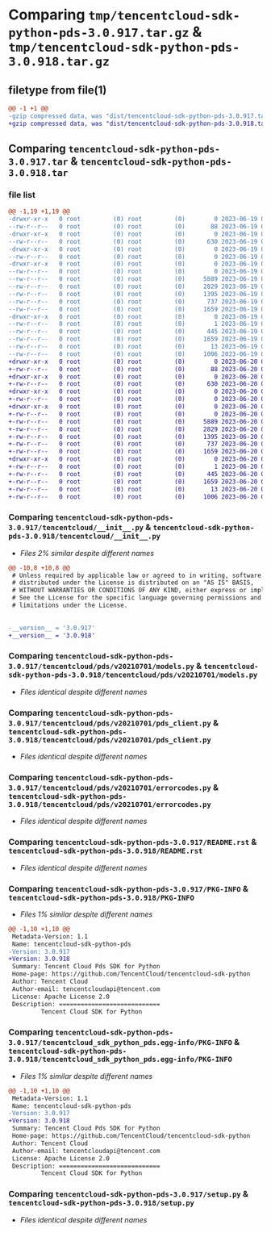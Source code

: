 # Comparing `tmp/tencentcloud-sdk-python-pds-3.0.917.tar.gz` & `tmp/tencentcloud-sdk-python-pds-3.0.918.tar.gz`

## filetype from file(1)

```diff
@@ -1 +1 @@
-gzip compressed data, was "dist/tencentcloud-sdk-python-pds-3.0.917.tar", last modified: Mon Jun 19 00:30:37 2023, max compression
+gzip compressed data, was "dist/tencentcloud-sdk-python-pds-3.0.918.tar", last modified: Tue Jun 20 02:45:47 2023, max compression
```

## Comparing `tencentcloud-sdk-python-pds-3.0.917.tar` & `tencentcloud-sdk-python-pds-3.0.918.tar`

### file list

```diff
@@ -1,19 +1,19 @@
-drwxr-xr-x   0 root         (0) root         (0)        0 2023-06-19 00:30:37.000000 tencentcloud-sdk-python-pds-3.0.917/
--rw-r--r--   0 root         (0) root         (0)       88 2023-06-19 00:30:37.000000 tencentcloud-sdk-python-pds-3.0.917/setup.cfg
-drwxr-xr-x   0 root         (0) root         (0)        0 2023-06-19 00:30:37.000000 tencentcloud-sdk-python-pds-3.0.917/tencentcloud/
--rw-r--r--   0 root         (0) root         (0)      630 2023-06-19 00:30:37.000000 tencentcloud-sdk-python-pds-3.0.917/tencentcloud/__init__.py
-drwxr-xr-x   0 root         (0) root         (0)        0 2023-06-19 00:30:37.000000 tencentcloud-sdk-python-pds-3.0.917/tencentcloud/pds/
--rw-r--r--   0 root         (0) root         (0)        0 2023-06-19 00:30:37.000000 tencentcloud-sdk-python-pds-3.0.917/tencentcloud/pds/__init__.py
-drwxr-xr-x   0 root         (0) root         (0)        0 2023-06-19 00:30:37.000000 tencentcloud-sdk-python-pds-3.0.917/tencentcloud/pds/v20210701/
--rw-r--r--   0 root         (0) root         (0)        0 2023-06-19 00:30:37.000000 tencentcloud-sdk-python-pds-3.0.917/tencentcloud/pds/v20210701/__init__.py
--rw-r--r--   0 root         (0) root         (0)     5889 2023-06-19 00:30:37.000000 tencentcloud-sdk-python-pds-3.0.917/tencentcloud/pds/v20210701/models.py
--rw-r--r--   0 root         (0) root         (0)     2829 2023-06-19 00:30:37.000000 tencentcloud-sdk-python-pds-3.0.917/tencentcloud/pds/v20210701/pds_client.py
--rw-r--r--   0 root         (0) root         (0)     1395 2023-06-19 00:30:37.000000 tencentcloud-sdk-python-pds-3.0.917/tencentcloud/pds/v20210701/errorcodes.py
--rw-r--r--   0 root         (0) root         (0)      737 2023-06-19 00:30:37.000000 tencentcloud-sdk-python-pds-3.0.917/README.rst
--rw-r--r--   0 root         (0) root         (0)     1659 2023-06-19 00:30:37.000000 tencentcloud-sdk-python-pds-3.0.917/PKG-INFO
-drwxr-xr-x   0 root         (0) root         (0)        0 2023-06-19 00:30:37.000000 tencentcloud-sdk-python-pds-3.0.917/tencentcloud_sdk_python_pds.egg-info/
--rw-r--r--   0 root         (0) root         (0)        1 2023-06-19 00:30:37.000000 tencentcloud-sdk-python-pds-3.0.917/tencentcloud_sdk_python_pds.egg-info/dependency_links.txt
--rw-r--r--   0 root         (0) root         (0)      445 2023-06-19 00:30:37.000000 tencentcloud-sdk-python-pds-3.0.917/tencentcloud_sdk_python_pds.egg-info/SOURCES.txt
--rw-r--r--   0 root         (0) root         (0)     1659 2023-06-19 00:30:37.000000 tencentcloud-sdk-python-pds-3.0.917/tencentcloud_sdk_python_pds.egg-info/PKG-INFO
--rw-r--r--   0 root         (0) root         (0)       13 2023-06-19 00:30:37.000000 tencentcloud-sdk-python-pds-3.0.917/tencentcloud_sdk_python_pds.egg-info/top_level.txt
--rw-r--r--   0 root         (0) root         (0)     1006 2023-06-19 00:30:37.000000 tencentcloud-sdk-python-pds-3.0.917/setup.py
+drwxr-xr-x   0 root         (0) root         (0)        0 2023-06-20 02:45:47.000000 tencentcloud-sdk-python-pds-3.0.918/
+-rw-r--r--   0 root         (0) root         (0)       88 2023-06-20 02:45:47.000000 tencentcloud-sdk-python-pds-3.0.918/setup.cfg
+drwxr-xr-x   0 root         (0) root         (0)        0 2023-06-20 02:45:47.000000 tencentcloud-sdk-python-pds-3.0.918/tencentcloud/
+-rw-r--r--   0 root         (0) root         (0)      630 2023-06-20 02:45:47.000000 tencentcloud-sdk-python-pds-3.0.918/tencentcloud/__init__.py
+drwxr-xr-x   0 root         (0) root         (0)        0 2023-06-20 02:45:47.000000 tencentcloud-sdk-python-pds-3.0.918/tencentcloud/pds/
+-rw-r--r--   0 root         (0) root         (0)        0 2023-06-20 02:45:47.000000 tencentcloud-sdk-python-pds-3.0.918/tencentcloud/pds/__init__.py
+drwxr-xr-x   0 root         (0) root         (0)        0 2023-06-20 02:45:47.000000 tencentcloud-sdk-python-pds-3.0.918/tencentcloud/pds/v20210701/
+-rw-r--r--   0 root         (0) root         (0)        0 2023-06-20 02:45:47.000000 tencentcloud-sdk-python-pds-3.0.918/tencentcloud/pds/v20210701/__init__.py
+-rw-r--r--   0 root         (0) root         (0)     5889 2023-06-20 02:45:47.000000 tencentcloud-sdk-python-pds-3.0.918/tencentcloud/pds/v20210701/models.py
+-rw-r--r--   0 root         (0) root         (0)     2829 2023-06-20 02:45:47.000000 tencentcloud-sdk-python-pds-3.0.918/tencentcloud/pds/v20210701/pds_client.py
+-rw-r--r--   0 root         (0) root         (0)     1395 2023-06-20 02:45:47.000000 tencentcloud-sdk-python-pds-3.0.918/tencentcloud/pds/v20210701/errorcodes.py
+-rw-r--r--   0 root         (0) root         (0)      737 2023-06-20 02:45:47.000000 tencentcloud-sdk-python-pds-3.0.918/README.rst
+-rw-r--r--   0 root         (0) root         (0)     1659 2023-06-20 02:45:47.000000 tencentcloud-sdk-python-pds-3.0.918/PKG-INFO
+drwxr-xr-x   0 root         (0) root         (0)        0 2023-06-20 02:45:47.000000 tencentcloud-sdk-python-pds-3.0.918/tencentcloud_sdk_python_pds.egg-info/
+-rw-r--r--   0 root         (0) root         (0)        1 2023-06-20 02:45:47.000000 tencentcloud-sdk-python-pds-3.0.918/tencentcloud_sdk_python_pds.egg-info/dependency_links.txt
+-rw-r--r--   0 root         (0) root         (0)      445 2023-06-20 02:45:47.000000 tencentcloud-sdk-python-pds-3.0.918/tencentcloud_sdk_python_pds.egg-info/SOURCES.txt
+-rw-r--r--   0 root         (0) root         (0)     1659 2023-06-20 02:45:47.000000 tencentcloud-sdk-python-pds-3.0.918/tencentcloud_sdk_python_pds.egg-info/PKG-INFO
+-rw-r--r--   0 root         (0) root         (0)       13 2023-06-20 02:45:47.000000 tencentcloud-sdk-python-pds-3.0.918/tencentcloud_sdk_python_pds.egg-info/top_level.txt
+-rw-r--r--   0 root         (0) root         (0)     1006 2023-06-20 02:45:47.000000 tencentcloud-sdk-python-pds-3.0.918/setup.py
```

### Comparing `tencentcloud-sdk-python-pds-3.0.917/tencentcloud/__init__.py` & `tencentcloud-sdk-python-pds-3.0.918/tencentcloud/__init__.py`

 * *Files 2% similar despite different names*

```diff
@@ -10,8 +10,8 @@
 # Unless required by applicable law or agreed to in writing, software
 # distributed under the License is distributed on an "AS IS" BASIS,
 # WITHOUT WARRANTIES OR CONDITIONS OF ANY KIND, either express or implied.
 # See the License for the specific language governing permissions and
 # limitations under the License.
 
 
-__version__ = '3.0.917'
+__version__ = '3.0.918'
```

### Comparing `tencentcloud-sdk-python-pds-3.0.917/tencentcloud/pds/v20210701/models.py` & `tencentcloud-sdk-python-pds-3.0.918/tencentcloud/pds/v20210701/models.py`

 * *Files identical despite different names*

### Comparing `tencentcloud-sdk-python-pds-3.0.917/tencentcloud/pds/v20210701/pds_client.py` & `tencentcloud-sdk-python-pds-3.0.918/tencentcloud/pds/v20210701/pds_client.py`

 * *Files identical despite different names*

### Comparing `tencentcloud-sdk-python-pds-3.0.917/tencentcloud/pds/v20210701/errorcodes.py` & `tencentcloud-sdk-python-pds-3.0.918/tencentcloud/pds/v20210701/errorcodes.py`

 * *Files identical despite different names*

### Comparing `tencentcloud-sdk-python-pds-3.0.917/README.rst` & `tencentcloud-sdk-python-pds-3.0.918/README.rst`

 * *Files identical despite different names*

### Comparing `tencentcloud-sdk-python-pds-3.0.917/PKG-INFO` & `tencentcloud-sdk-python-pds-3.0.918/PKG-INFO`

 * *Files 1% similar despite different names*

```diff
@@ -1,10 +1,10 @@
 Metadata-Version: 1.1
 Name: tencentcloud-sdk-python-pds
-Version: 3.0.917
+Version: 3.0.918
 Summary: Tencent Cloud Pds SDK for Python
 Home-page: https://github.com/TencentCloud/tencentcloud-sdk-python
 Author: Tencent Cloud
 Author-email: tencentcloudapi@tencent.com
 License: Apache License 2.0
 Description: ============================
         Tencent Cloud SDK for Python
```

### Comparing `tencentcloud-sdk-python-pds-3.0.917/tencentcloud_sdk_python_pds.egg-info/PKG-INFO` & `tencentcloud-sdk-python-pds-3.0.918/tencentcloud_sdk_python_pds.egg-info/PKG-INFO`

 * *Files 1% similar despite different names*

```diff
@@ -1,10 +1,10 @@
 Metadata-Version: 1.1
 Name: tencentcloud-sdk-python-pds
-Version: 3.0.917
+Version: 3.0.918
 Summary: Tencent Cloud Pds SDK for Python
 Home-page: https://github.com/TencentCloud/tencentcloud-sdk-python
 Author: Tencent Cloud
 Author-email: tencentcloudapi@tencent.com
 License: Apache License 2.0
 Description: ============================
         Tencent Cloud SDK for Python
```

### Comparing `tencentcloud-sdk-python-pds-3.0.917/setup.py` & `tencentcloud-sdk-python-pds-3.0.918/setup.py`

 * *Files identical despite different names*

